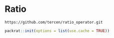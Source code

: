 # Ratio

```
https://github.com/tercen/ratio_operator.git
```

```R
packrat::init(options = list(use.cache = TRUE))
```


